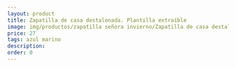 ```yaml
---
layout: product
title: Zapatilla de casa destalonada. Plantilla extraíble 
image: img/productos/zapatilla señora invierno/Zapatilla de casa destalonada. Plantilla extraíble =27=azul marino.webp
price: 27
tags: azul marino
description: 
order: 0
---
```


